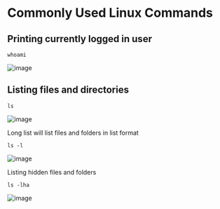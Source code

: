 # Commonly Used Linux Commands

## Printing currently logged in user
```
whoami
```
![image](https://github.com/user-attachments/assets/6bf47cd5-a768-4405-8a7b-1938024b9b80)



## Listing files and directories
```
ls
```
![image](https://github.com/user-attachments/assets/251b3e03-7c9e-4d99-b3e4-29d6f5b57f9d)

Long list will list files and folders in list format
```
ls -l
```
![image](https://github.com/user-attachments/assets/31cd1689-bb41-4cbf-bcee-f64e6058a770)

Listing hidden files and folders
```
ls -lha
```
![image](https://github.com/user-attachments/assets/e3c705c5-0885-418a-a882-0b804631e55f)

